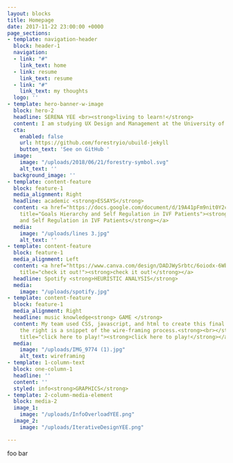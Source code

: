 ```yaml
---
layout: blocks
title: Homepage
date: 2017-11-22 23:00:00 +0000
page_sections:
- template: navigation-header
  block: header-1
  navigation:
  - link: "#"
    link_text: home
  - link: resume
    link_text: resume
  - link: "#"
    link_text: my thoughts
  logo: ''
- template: hero-banner-w-image
  block: hero-2
  headline: SERENA YEE <br><strong>living to learn!</strong>
  content: I am studying UX Design and Management at the University of Michigan!
  cta:
    enabled: false
    url: https://github.com/forestryio/ubuild-jekyll
    button_text: 'See on GitHub '
  image:
    image: "/uploads/2018/06/21/forestry-symbol.svg"
    alt_text: ''
  background_image: ''
- template: content-feature
  block: feature-1
  media_alignment: Right
  headline: academic <strong>ESSAYS</strong>
  content: <a href="https://docs.google.com/document/d/19A41pFm9nit0Y2cwbuAxcwXFBKq6qB9mUyPgoGjaryU/edit?usp=sharing"
    title="Goals Hierarchy and Self Regulation in IVF Patients"><strong>Goals Hierarchy
    and Self Regulation in IVF Patients</strong></a>
  media:
    image: "/uploads/lines 3.jpg"
    alt_text: ''
- template: content-feature
  block: feature-1
  media_alignment: Left
  content: <a href="https://www.canva.com/design/DADJWySrbtc/6oiodx-6Wbuxe51zXtmXAQ/view?utm_content=DADJWySrbtc&amp;utm_campaign=designshare&amp;utm_medium=link&amp;utm_source=sharebutton"
    title="check it out!"><strong>check it out!</strong></a>
  headline: Spotify <strong>HEURISTIC ANALYSIS</strong>
  media:
    image: "/uploads/spotify.jpg"
- template: content-feature
  block: feature-1
  media_alignment: Right
  headline: music knowledge<strong> GAME </strong>
  content: My team used CSS, javascript, and html to create this final project.<br>To
    the right is a snippet of the wire-framing process.<strong><br></strong><a href="http://yikes183.herokuapp.com/"
    title="click here to play!"><strong>click here to play!</strong></a>
  media:
    image: "/uploads/IMG_9774 (1).jpg"
    alt_text: wireframing
- template: 1-column-text
  block: one-column-1
  headline: ''
  content: ''
  styled: info<strong>GRAPHICS</strong>
- template: 2-column-media-element
  block: media-2
  image_1:
    image: "/uploads/InfoOverloadYEE.png"
  image_2:
    image: "/uploads/IterativeDesignYEE.png"

---
```

foo bar